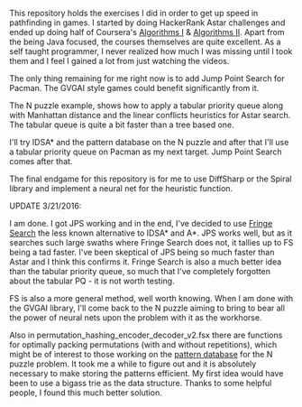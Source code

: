 This repository holds the exercises I did in order to get up speed in pathfinding in games. I started by doing HackerRank Astar challenges and ended up doing half of Coursera's [Algorithms I](https://www.coursera.org/course/algs4partI) & [Algorithms II](https://www.coursera.org/course/algs4partII). Apart from the being Java focused, the courses themselves are quite excellent. As a self taught programmer, I never realized how much I was missing until I took them and I feel I gained a lot from just watching the videos.

The only thing remaining for me right now is to add Jump Point Search for Pacman. The GVGAI style games could benefit significantly from it.

The N puzzle example, shows how to apply a tabular priority queue along with Manhattan distance and the linear conflicts heuristics for Astar search. The tabular queue is quite a bit faster than a tree based one.

I'll try IDSA* and the pattern database on the N puzzle and after that I'll use a tabular priority queue on Pacman as my next target. Jump Point Search comes after that.

The final endgame for this repository is for me to use DiffSharp or the Spiral library and implement a neural net for the heuristic function.

UPDATE 3/21/2016:

I am done. I got JPS working and in the end, I've decided to use [Fringe Search](https://en.wikipedia.org/wiki/Fringe_search) the less known alternative to IDSA* and A*. JPS works well, but as it searches such large swaths where Fringe Search does not, it tallies up to FS being a tad faster. I've been skeptical of JPS being so much faster than Astar and I think this confirms it. Fringe Search is also a much better idea than the tabular priority queue, so much that I've completely forgotten about the tabular PQ - it is not worth testing.

FS is also a more general method, well worth knowing. When I am done with the GVGAI library, I'll come back to the N puzzle aiming to bring to bear all the power of neural nets upon the problem with it as the workhorse.

Also in permutation_hashing_encoder_decoder_v2.fsx there are functions for optimally packing permutations (with and without repetitions), which might be of interest to those working on the [pattern database](https://heuristicswiki.wikispaces.com/pattern+database) for the N puzzle problem. It took me a while to figure out and it is absolutely necessary to make storing the patterns efficient. My first idea would have been to use a bigass trie as the data structure. Thanks to some helpful people, I found this much better solution.